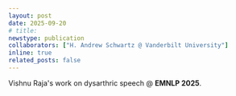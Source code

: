 ```yaml
---
layout: post
date: 2025-09-20
# title: 
newstype: publication
collaborators: ["H. Andrew Schwartz @ Vanderbilt University"]
inline: true
related_posts: false
---
```


Vishnu Raja's work on dysarthric speech @ **EMNLP 2025**. &nbsp;&nbsp; [<i class="fas fa-file-pdf"></i>](https://arxiv.org/abs/2509.16718)

